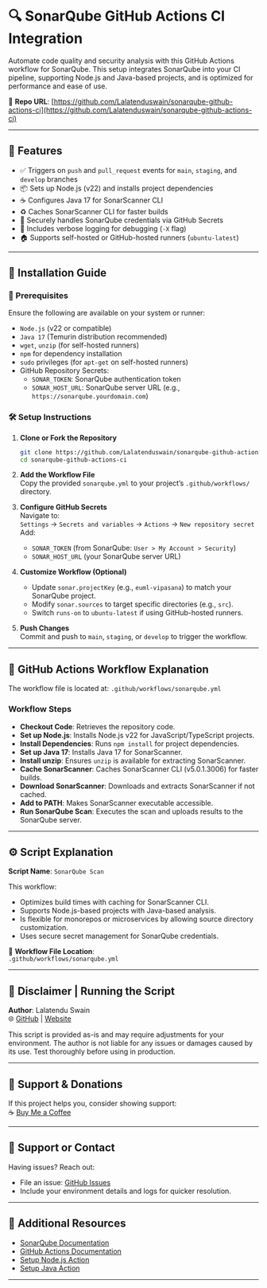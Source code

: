 # 🔍 SonarQube GitHub Actions CI Integration

Automate code quality and security analysis with this GitHub Actions workflow for SonarQube. This setup integrates SonarQube into your CI pipeline, supporting Node.js and Java-based projects, and is optimized for performance and ease of use.

📍 **Repo URL**: [https://github.com/Lalatenduswain/sonarqube-github-actions-ci](https://github.com/Lalatenduswain/sonarqube-github-actions-ci)

---

## 📌 Features

- ✅ Triggers on `push` and `pull_request` events for `main`, `staging`, and `develop` branches
- 📦 Sets up Node.js (v22) and installs project dependencies
- ☕ Configures Java 17 for SonarScanner CLI
- ♻️ Caches SonarScanner CLI for faster builds
- 🔐 Securely handles SonarQube credentials via GitHub Secrets
- 💬 Includes verbose logging for debugging (`-X` flag)
- 🏠 Supports self-hosted or GitHub-hosted runners (`ubuntu-latest`)

---

## 📖 Installation Guide

### 🔧 Prerequisites

Ensure the following are available on your system or runner:

- `Node.js` (v22 or compatible)
- `Java 17` (Temurin distribution recommended)
- `wget`, `unzip` (for self-hosted runners)
- `npm` for dependency installation
- `sudo` privileges (for `apt-get` on self-hosted runners)
- GitHub Repository Secrets:
  - `SONAR_TOKEN`: SonarQube authentication token
  - `SONAR_HOST_URL`: SonarQube server URL (e.g., `https://sonarqube.yourdomain.com`)

### 🛠️ Setup Instructions

1. **Clone or Fork the Repository**  
   ```bash
   git clone https://github.com/Lalatenduswain/sonarqube-github-actions-ci.git
   cd sonarqube-github-actions-ci
   ```

2. **Add the Workflow File**  
   Copy the provided `sonarqube.yml` to your project’s `.github/workflows/` directory.

3. **Configure GitHub Secrets**  
   Navigate to:  
   `Settings` → `Secrets and variables` → `Actions` → `New repository secret`  
   Add:
   - `SONAR_TOKEN` (from SonarQube: `User > My Account > Security`)
   - `SONAR_HOST_URL` (your SonarQube server URL)

4. **Customize Workflow (Optional)**  
   - Update `sonar.projectKey` (e.g., `euml-vipasana`) to match your SonarQube project.
   - Modify `sonar.sources` to target specific directories (e.g., `src`).
   - Switch `runs-on` to `ubuntu-latest` if using GitHub-hosted runners.

5. **Push Changes**  
   Commit and push to `main`, `staging`, or `develop` to trigger the workflow.

---

## 📂 GitHub Actions Workflow Explanation

The workflow file is located at: `.github/workflows/sonarqube.yml`

### Workflow Steps

- **Checkout Code**: Retrieves the repository code.
- **Set up Node.js**: Installs Node.js v22 for JavaScript/TypeScript projects.
- **Install Dependencies**: Runs `npm install` for project dependencies.
- **Set up Java 17**: Installs Java 17 for SonarScanner.
- **Install unzip**: Ensures `unzip` is available for extracting SonarScanner.
- **Cache SonarScanner**: Caches SonarScanner CLI (v5.0.1.3006) for faster builds.
- **Download SonarScanner**: Downloads and extracts SonarScanner if not cached.
- **Add to PATH**: Makes SonarScanner executable accessible.
- **Run SonarQube Scan**: Executes the scan and uploads results to the SonarQube server.

---

## ⚙️ Script Explanation

**Script Name**: `SonarQube Scan`

This workflow:
- Optimizes build times with caching for SonarScanner CLI.
- Supports Node.js-based projects with Java-based analysis.
- Is flexible for monorepos or microservices by allowing source directory customization.
- Uses secure secret management for SonarQube credentials.

📁 **Workflow File Location**:  
`.github/workflows/sonarqube.yml`

---

## 🧪 Disclaimer | Running the Script

**Author**: Lalatendu Swain  
🌐 [GitHub](https://github.com/Lalatenduswain) | [Website](https://blog.lalatendu.info/)

This script is provided as-is and may require adjustments for your environment. The author is not liable for any issues or damages caused by its use. Test thoroughly before using in production.

---

## 💖 Support & Donations

If this project helps you, consider showing support:  
☕ [Buy Me a Coffee](https://www.buymeacoffee.com/lalatendu.swain)

---

## 🛟 Support or Contact

Having issues? Reach out:
- File an issue: [GitHub Issues](https://github.com/Lalatenduswain/sonarqube-github-actions-ci/issues)
- Include your environment details and logs for quicker resolution.

---

## 🔗 Additional Resources

- [SonarQube Documentation](https://docs.sonarqube.org/)
- [GitHub Actions Documentation](https://docs.github.com/en/actions)
- [Setup Node.js Action](https://github.com/actions/setup-node)
- [Setup Java Action](https://github.com/actions/setup-java)

---
